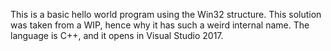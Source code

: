 This is a basic hello world program using the Win32 structure.
This solution was taken from a WIP, hence why it has such a weird internal name.
The language is C++, and it opens in Visual Studio 2017.
